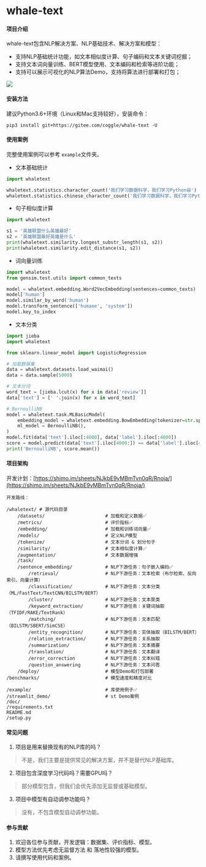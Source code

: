 # whale-text

#### 项目介绍

whale-text包含NLP解决方案、NLP基础技术、解决方案和模型：

- 支持NLP基础统计功能，如文本相似度计算、句子编码和文本关键词挖掘；
- 支持文本词向量训练、BERT模型使用、文本编码和检索等进阶功能；
- 支持可以展示可视化的NLP算法Demo，支持将算法进行部署和打包；

![](https://cdn.coggle.club/img/whale-text.jpg)

#### 安装方法

建议Python3.6+环境（Linux和Mac支持较好），安装命令：

```
pip3 install git+https://gitee.com/coggle/whale-text -U
```

#### 使用案例

完整使用案例可以参考 `example`文件夹。

- 文本基础统计

```python
import whaletext

whaletext.statistics.character_count('我们学习数据科学，我们学习Python😆')
whaletext.statistics.chinese_character_count('我们学习数据科学，我们学习Python😆')
```

- 句子相似度计算

```python
import whaletext

s1 = '英雄联盟什么英雄最好'
s2 = '英雄联盟最好英雄是什么'
print(whaletext.similarity.longest_substr_length(s1, s2))
print(whaletext.similarity.edit_distance(s1, s2))
```

- 词向量训练

```python
import whaletext
from gensim.test.utils import common_texts

model = whaletext.embedding.Word2VecEmbedding(sentences=common_texts)
model['human']
model.similar_by_word('human')
model.transform_sentence(['humane', 'system'])
model.key_to_index
```

- 文本分类

```python
import jieba
import whaletext

from sklearn.linear_model import LogisticRegression

# 加载数据集
data = whaletext.datasets.load_waimai()
data = data.sample(5000)

# 文本分词
word_text = [jieba.lcut(x) for x in data['review']]
data['text'] = [' '.join(x) for x in word_text]

# BernoulliNB
model = whaletext.task.MLBasicModel(
    embedding_model = whaletext.embedding.BowEmbedding(tokenizer=str.split, token_pattern=None),
    ml_model = BernoulliNB(),
)
model.fit(data['text'].iloc[:4000], data['label'].iloc[:4000])
score = model.predict(data['text'].iloc[4000:]) == data['label'].iloc[4000:]
print('BernoulliNB', score.mean())
```

#### 项目架构


开发计划：[https://shimo.im/sheets/NJkbE9vMBmTvn0qR/Rnoja/](https://shimo.im/sheets/NJkbE9vMBmTvn0qR/Rnoja/)

```
开发路线：

/whaletext/ # 源代码目录
    /datasets/                      # 加载和定义数据✅
    /metrics/                       # 评价指标✅
    /embedding/                     # 加载和训练词向量✅
    /models/                        # 定义NLP模型
    /tokenize/                      # 文本分词 & 划分句子
    /similarity/                    # 文本相似度计算✅
    /augmentation/                  # 文本数据增强
    /task/  
    /sentence_embedding/            # NLP下游任务：句子嵌入编码✅
        /retrieval/                 # NLP下游任务：文本检索（布尔检索、反向索引、向量计算）
        /classification/            # NLP下游任务：文本分类（ML/FastText/TextCNN/BILSTM/BERT）
        /cluster/                   # NLP下游任务：文本聚类
        /keyword_extraction/        # NLP下游任务：关键词抽取（TFIDF/RAKE/TextRank）
        /matching/                  # NLP下游任务：文本匹配（BILSTM/SBERT/SimCSE）
        /entity_recognition/        # NLP下游任务：实体抽取（BILSTM/BERT）
        /relation_extraction/       # NLP下游任务：关系抽取
        /summarization/             # NLP下游任务：文本摘要
        /translation/               # NLP下游任务：文本翻译
        /error_correction           # NLP下游任务：文本纠错
        /question_answering         # NLP下游任务：文本问答
    /deploy/                        # 模型Demo和打包部署
/benchmarks/                        # 模型速度和精度对比

/example/                           # 库使用例子✅
/streamlit_demo/                    # st Demo案例
/doc/  
/requirements.txt   
README.md
/setup.py
```

#### 常见问题

1. 项目是用来替换现有的NLP库的吗？

> 不是，我们主要是提供常见的解决方案，并不是替代NLP基础库。

2. 项目包含深度学习代码吗？需要GPU吗？

> 部分模型包含，但我们会优先添加无监督或基础模型。

3. 项目中模型有自动调参功能吗？

> 没有，不包含模型自动调参功能。

#### 参与贡献

1. 欢迎各位参与贡献，开发逻辑：数据集、评价指标、模型。
2. 模型方法优先考虑无监督方法 和 落地性较强的模型。
3. 请撰写使用代码和案例。
